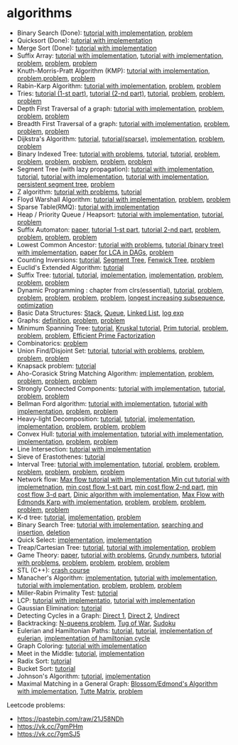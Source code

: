 # algorithms

* Binary Search (Done): [tutorial with implementation](http://geeksquiz.com/binary-search/), [problem](http://www.spoj.com/problems/AGGRCOW)
* Quicksort (Done): [tutorial with implementation](http://www.geeksforgeeks.org/quick-sort/)
* Merge Sort (Done): [tutorial with implementation](http://www.geeksforgeeks.org/merge-sort/)
* Suffix Array: [tutorial with implementation](https://discuss.codechef.com/questions/21385/a-tutorial-on-suffix-arrays), [tutorial with implementation](https://apps.topcoder.com/forums/;jsessionid=BC99925E58CB2628CA9AA3AFC13F6593?module=Thread&start=0&threadID=627379), [problem](http://www.spoj.com/problems/SUBST1/), [problem](https://www.codechef.com/problems/MOU1H), [problem](https://www.codechef.com/problems/TASTR)
* Knuth-Morris-Pratt Algorithm (KMP): [tutorial with implementation](http://www.geeksforgeeks.org/searching-for-patterns-set-2-kmp-algorithm), [problem](https://www.codechef.com/problems/TASHIFT),[problem](https://www.codechef.com/problems/KAN13C), [problem](https://www.codechef.com/problems/TRSUBTR)
* Rabin-Karp Algorithm: [tutorial with implementation](http://www.geeksforgeeks.org/searching-for-patterns-set-3-rabin-karp-algorithm/), [problem](https://www.codechef.com/problems/SSTORY), [problem](http://codeforces.com/problemset/problem/271/D)
* Tries: [tutorial (1-st part)](http://www.geeksforgeeks.org/trie-insert-and-search/), [tutorial (2-nd part)](http://www.geeksforgeeks.org/trie-delete/), [tutorial](https://threads-iiith.quora.com/Tutorial-on-Trie-and-example-problems), [problem](http://www.spoj.com/problems/SUBXOR/), [problem](https://icpcarchive.ecs.baylor.edu/index.php?Itemid=8&category=345&option=com_onlinejudge&page=show_problem&problem=2683), [problem](https://www.codechef.com/problems/EST)
* Depth First Traversal of a graph: [tutorial with implementation](http://www.geeksforgeeks.org/depth-first-traversal-for-a-graph/), [problem](http://www.spoj.com/problems/PARADOX/), [problem](http://www.spoj.com/problems/BUGLIFE/), [problem](http://www.spoj.com/problems/PT07Z/)
* Breadth First Traversal of a graph: [tutorial with implementation](http://www.geeksforgeeks.org/breadth-first-traversal-for-a-graph/), [problem](http://www.codechef.com/problems/DIGJUMP), [problem](http://www.spoj.com/problems/ONEZERO/), [problem](http://www.spoj.com/problems/NAKANJ/)
* Dijkstra's Algorithm: [tutorial](http://e-maxx.ru/algo/dijkstra), [tutorial(sparse)](http://e-maxx.ru/algo/dijkstra_sparse), [implementation](http://zobayer.blogspot.ru/2009/12/dijkstras-algorithm-in-c.html), [problem](http://www.spoj.com/problems/EZDIJKST/), [problem](http://www.spoj.com/problems/SHPATH/)
* Binary Indexed Tree: [tutorial with problems](https://www.topcoder.com/community/data-science/data-science-tutorials/binary-indexed-trees/), [tutorial](http://codeforces.com/blog/entry/619), [tutorial](https://stackoverflow.com/questions/15439233/bitusing-a-binary-indexed-tree), [problem](http://www.spoj.com/problems/HORRIBLE/), [problem](http://www.spoj.com/problems/YODANESS/), [problem](http://www.spoj.com/problems/INVCNT/), [problem](http://www.spoj.com/problems/NICEDAY/), [problem](http://www.spoj.com/problems/CTRICK/), [problem](http://www.spoj.com/problems/DQUERY/)
* Segment Tree (with lazy propagation): [tutorial with implementation](http://se7so.blogspot.ru/2012/12/segment-trees-and-lazy-propagation.html), [tutorial](https://discuss.codechef.com/questions/38770/lazy-propagation), [tutorial with implementation](http://letuskode.blogspot.ru/2013/01/segtrees.html), [tutorial with implementation](http://e-maxx.ru/algo/segment_tree), [persistent segment tree](https://blog.anudeep2011.com/persistent-segment-trees-explained-with-spoj-problems/), [problem](http://www.spoj.com/problems/HORRIBLE/)
* Z algorithm: [tutorial with problems](http://codeforces.com/blog/entry/3107), [tutorial](https://www.cs.umd.edu/class/fall2011/cmsc858s/Lec02-zalg.pdf)
* Floyd Warshall Algorithm: [tutorial with implementation](http://www.geeksforgeeks.org/dynamic-programming-set-16-floyd-warshall-algorithm/), [problem](http://www.spoj.com/problems/AMR11F/), [problem](http://community.topcoder.com/stat?c=problem_statement&pm=2356)
* Sparse Table(RMQ): [tutorial with implementation](https://mayanknatani.wordpress.com/2013/07/15/range-minimum-query/)
* Heap / Priority Queue / Heapsort: [tutorial with implementation](http://www.sourcetricks.com/2011/06/c-heaps.html#.Wd4AYNNJbVp), [tutorial](http://pages.cs.wisc.edu/~vernon/cs367/notes/11.PRIORITY-Q.html), [problem](http://www.codechef.com/problems/REVERSE)
* Suffix Automaton: [paper](http://www.cs.nyu.edu/~mohri/pub/nfac.pdf), [tutorial 1-st part](http://www.geeksforgeeks.org/searching-for-patterns-set-5-finite-automata/), [tutorial 2-nd part](http://www.geeksforgeeks.org/pattern-searching-set-5-efficient-constructtion-of-finite-automata/), [problem](http://www.codechef.com/problems/SUBQUERY), [problem](http://www.codechef.com/problems/TSUBSTR), [problem](http://www.codechef.com/problems/SSTORY), [problem](http://www.codechef.com/problems/MOU1H)
* Lowest Common Ancestor: [tutorial with problems](http://www.topcoder.com/tc?d1=tutorials&d2=lowestCommonAncestor&module=Static), [tutorial (binary tree) with implementation](http://www.geeksforgeeks.org/lowest-common-ancestor-binary-tree-set-1/), [paper for LCA in DAGs](http://ab.inf.uni-tuebingen.de/people/fischer/lsa.pdf), [problem](http://www.codechef.com/LTIME14/problems/TALCA)
* Counting Inversions: [tutorial](http://www.geeksforgeeks.org/counting-inversions/), [Segment Tree](https://www.quora.com/How-to-count-inversions-using-Segment-Tree-of-a-given-array), [Fenwick Tree](http://pavelsimo.blogspot.in/2012/09/counting-inversions-in-array-using-BIT.html), [problem](http://www.codechef.com/problems/DYNAINV)
* Euclid's Extended Algorithm: [tutorial](http://discuss.codechef.com/questions/20842/a-tutorial-on-the-extended-euclids-algorithm)
* Suffix Tree: [tutorial](http://stackoverflow.com/questions/9452701/ukkonens-suffix-tree-algorithm-in-plain-english), [tutorial](http://www.cise.ufl.edu/~sahni/dsaaj/enrich/c16/suffix.htm), [implementation](http://marknelson.us/attachments/1996/suffix-trees/stree2006.cpp), [implementation](http://www.sanfoundry.com/cpp-program-implement-suffix-tree/), [problem](http://www.spoj.com/problems/LCS/), [problem](http://www.codechef.com/OCT11/problems/REPSTR), [problem](http://www.spoj.com/problems/BEADS/)
* Dynamic Programming : chapter from clrs(essential), [tutorial](https://www.quora.com/Are-there-any-good-resources-or-tutorials-for-dynamic-programming-DP-besides-the-TopCoder-tutorial), [problem](http://www.codechef.com/problems/LEPAINT), [problem](http://www.codechef.com/problems/MAXPR), [problem](http://www.codechef.com/problems/COINS), [problem](http://discuss.codechef.com/questions/47239/frogv-editorial), [problem](), [longest increasing subsequence](http://www.geeksforgeeks.org/longest-monotonically-increasing-subsequence-size-n-log-n/), [optimization](http://codeforces.com/blog/entry/8219)
* Basic Data Structures: [Stack](https://www.cs.bu.edu/teaching/c/stack/array/), [Queue](http://geeksquiz.com/queue-set-1introduction-and-array-implementation/), [Linked List](http://codingfreak.blogspot.com/2009/08/implementation-of-singly-linked-list-in.html), [log exp](http://discuss.codechef.com/questions/20451/a-tutorial-on-fast-modulo-multiplication-exponential-squaring)
* Graphs: [definition](http://discuss.codechef.com/questions/17801/introduction-to-graphs-definitions-traversal-depth-first-search), [problem](http://www.codechef.com/problems/DIREL), [problem](http://www.codechef.com/problems/DRGHTS)
* Minimum Spanning Tree: [tutorial](https://www.ics.uci.edu/~eppstein/161/960206.html), [Kruskal tutorial](http://www.geeksforgeeks.org/greedy-algorithms-set-2-kruskals-minimum-spanning-tree-mst/), [Prim tutorial](http://www.geeksforgeeks.org/greedy-algorithms-set-5-prims-minimum-spanning-tree-mst-2/), [problem](http://www.spoj.com/problems/MST/), [problem](http://www.spoj.com/problems/CSTREET/), [problem](http://www.spoj.com/problems/BLINNET/), [Efficient Prime Factorization](http://www.geeksforgeeks.org/print-all-prime-factors-of-a-given-number/)
* Combinatorics: [problem](http://www.codechef.com/problems/BINTOUR)
* Union Find/Disjoint Set: [tutorial](http://www.cs.cornell.edu/~wdtseng/icpc/notes/graph_part4.pdf), [tutorial with problems](http://community.topcoder.com/tc?d1=tutorials&d2=disjointDataStructure&module=Static), [problem](http://www.codechef.com/problems/DISHOWN), [problem](http://www.spoj.com/problems/BLINNET/), [problem](http://www.spoj.com/problems/CHAIN/)
* Knapsack problem: [tutorial](http://www.geeksforgeeks.org/dynamic-programming-set-10-0-1-knapsack-problem/)
* Aho-Corasick String Matching Algorithm: [implementation](https://gist.github.com/andmej/1233426), [problem](http://www.codechef.com/problems/FAVNUM), [problem](http://community.topcoder.com/stat?c=problem_statement&pm=11514&rd=14544), [problem](http://community.topcoder.com/stat?c=problem_statement&pm=6017), [problem](http://www.spoj.com/problems/WPUZZLES/)
* Strongly Connected Components: [tutorial with implementation](http://www.geeksforgeeks.org/strongly-connected-components/), [tutorial](http://www.cs.berkeley.edu/~vazirani/s99cs170/notes/lec12.pdf), [problem](http://www.spoj.com/problems/BOTTOM/), [problem](http://www.spoj.com/problems/BREAK/)
* Bellman Ford algorithm: [tutorial with implementation](http://www.geeksforgeeks.org/dynamic-programming-set-23-bellman-ford-algorithm/), [tutorial with implementation](http://compprog.wordpress.com/2007/11/29/one-source-shortest-path-the-bellman-ford-algorithm/), [problem](http://community.topcoder.com/stat?c=problem_statement&pm=10580), [problem](http://codeforces.com/problemset/problem/346/D)
* Heavy-light Decomposition: [tutorial](http://blog.anudeep2011.com/heavy-light-decomposition/), [tutorial](http://wcipeg.com/wiki/Heavy-light_decomposition), [implementation](https://apps.topcoder.com/forums/?mc=8&module=Thread&start=0&threadID=796128), [implementation](http://pastie.org/private/ozpqitws20ylrj8a57tog#), [problem](http://www.spoj.com/problems/QTREE6/), [problem](http://www.codechef.com/problems/PUSHFLOW), [problem](http://www.codechef.com/problems/GERALD2)
* Convex Hull: [tutorial with implementation](http://www.geeksforgeeks.org/convex-hull-set-1-jarviss-algorithm-or-wrapping/), [tutorial with implementation](http://www.geeksforgeeks.org/convex-hull-set-2-graham-scan/), [implementation](http://stanford.edu/~liszt90/acm/notebook.html#file8), [problem](http://codeforces.com/problemset/problem/166/B), [problem](http://acm.timus.ru/problem.aspx?num=1185&space=1)
* Line Intersection: [tutorial with implementation](http://www.geeksforgeeks.org/check-if-two-given-line-segments-intersect/)
* Sieve of Erastothenes: [tutorial](http://www.geeksforgeeks.org/sieve-of-eratosthenes/)
* Interval Tree: [tutorial with implementation](http://www.geeksforgeeks.org/interval-tree/), [tutorial](http://www.dgp.toronto.edu/people/JamesStewart/378notes/22intervals/), [problem](http://www.codechef.com/problems/FLIPCOIN/), [problem](http://www.spoj.com/problems/THRBL/), [problem](http://www.spoj.com/problems/LITE/), [problem](http://www.spoj.com/problems/FREQUENT/), [problem](http://www.spoj.com/problems/GSS1/), [problem](http://www.spoj.com/problems/GSS3/)
* Network flow: [Max flow tutorial with implementation](http://www.geeksforgeeks.org/ford-fulkerson-algorithm-for-maximum-flow-problem/),[Min cut tutorial with implemetnation](http://www.geeksforgeeks.org/minimum-cut-in-a-directed-graph/), [min cost flow 1-st part](http://community.topcoder.com/tc?d1=tutorials&d2=minimumCostFlow1&module=Static), [min cost flow 2-nd part](http://help.topcoder.com/data-science/competing-in-algorithm-challenges/algorithm-tutorials/minimum-cost-flow-part-2-algorithms/), [min cost flow 3-d part](http://help.topcoder.com/data-science/competing-in-algorithm-challenges/algorithm-tutorials/minimum-cost-flow-part-3-applications/), [Dinic algorithm with implementation](http://e-maxx.ru/algo/dinic), [Max Flow with Edmonds Karp with implementation](http://e-maxx.ru/algo/edmonds_karp), [problem](http://www.codechef.com/problems/TWOCOMP), [problem](http://www.codechef.com/problems/LONGART), [problem](http://www.spoj.com/problems/EN/), [problem](http://www.spoj.com/problems/SCITIES/), [problem](http://www.spoj.com/problems/TOURS/)  
* K-d tree: [tutorial](http://web.stanford.edu/class/cs106l/handouts/assignment-3-kdtree.pdf), [implementation](http://rosettacode.org/wiki/K-d_tree), [problem](http://www.spoj.com/problems/GANNHAT/)
* Binary Search Tree: [tutorial with implementation](http://www.sourcetricks.com/2011/06/binary-search-trees-in-c.html#.U--wAvmSzfc), [searching and insertion](http://geeksquiz.com/binary-search-tree-set-1-search-and-insertion/), [deletion](http://geeksquiz.com/binary-search-tree-set-2-delete/)
* Quick Select: [implementation](http://www.sourcetricks.com/2011/06/quick-select.html#.U_CQ0_mSzfc), [implementation](http://rosettacode.org/wiki/Quickselect_algorithm#C.2B.2B)
* Treap/Cartesian Tree: [tutorial](http://habrahabr.ru/post/101818/), [tutorial with implementation](http://e-maxx.ru/algo/treap), [problem](http://www.codechef.com/problems/CARDSHUF/)
* Game Theory: [paper](http://www.math.ucla.edu/~tom/Game_Theory/comb.pdf), [tutorial with problems](https://www.topcoder.com/community/data-science/data-science-tutorials/algorithm-games/), [Grundy numbers](http://letuskode.blogspot.ch/2014/08/grundy-numbers.html), [tutorial with problems](http://www.codechef.com/wiki/tutorial-game-theory), [problem](http://www.spoj.com/problems/MCOINS/), [problem](http://www.spoj.com/problems/RESN04/), [problem](http://www.spoj.com/problems/PEBBMOV/), [problem](http://codeforces.com/contest/87/problem/C)
* STL (C++): [crash course](https://community.topcoder.com/tc?d1=features&d2=082803&module=Static)
* Manacher's Algorithm: [implementation](http://leetcode.com/2011/11/longest-palindromic-substring-part-ii.html), [tutorial with implementation](http://tristan-interview.blogspot.in/2011/11/longest-palindrome-substring-manachers.html), [tutorial with implementation](http://e-maxx.ru/algo/palindromes_count), [problem](http://acm.timus.ru/problem.aspx?num=1937&space=1), [problem](http://www.spoj.com/problems/LPS/), [problem](http://www.spoj.com/problems/MSUBSTR/)
* Miller-Rabin Primality Test: [tutorial](http://community.topcoder.com/tc?d1=tutorials&d2=primalityTesting&module=Static)
* LCP: [tutorial with implementatio](http://codeforces.com/blog/entry/12796#comment-175287), [tutorial with implementation](http://e-maxx.ru/algo/suffix_array#7)
* Gaussian Elimination: [tutorial](http://compprog.wordpress.com/2007/12/11/gaussian-elimination/)
* Detecting Cycles in a Graph: [Direct 1](http://www.geeksforgeeks.org/detect-cycle-in-a-graph/), [Direct 2](http://www.geeksforgeeks.org/union-find/), [Undirect](http://www.geeksforgeeks.org/detect-cycle-undirected-graph/)
* Backtracking: [N-queens problem](http://www.geeksforgeeks.org/backtracking-set-3-n-queen-problem/), [Tug of War](http://www.geeksforgeeks.org/tug-of-war/), [Sudoku](http://www.geeksforgeeks.org/backtracking-set-7-suduku/)
* Eulerian and Hamiltonian Paths: [tutorial](http://www.cs.sfu.ca/~ggbaker/zju/math/euler-ham.html#ham), [tutorial](http://www.csd.uoc.gr/~hy583/papers/ch14.pdf), [implementation of eulerian](http://www.geeksforgeeks.org/eulerian-path-and-circuit/), [implementation of hamiltonian cycle](http://www.geeksforgeeks.org/backtracking-set-7-hamiltonian-cycle/)
* Graph Coloring: [tutorial with implementation](http://algorithm.daqwest.com/search?search=Coloring+algorithm)
* Meet in the Middle: [tutorial](http://www.infoarena.ro/blog/meet-in-the-middle), [implementation](https://sites.google.com/site/indy256/algo/meet-in-the-middle)
* Radix Sort: [tutorial](http://www.geeksforgeeks.org/radix-sort/)
* Bucket Sort: [tutorial](http://www.geeksforgeeks.org/bucket-sort-2/)
* Johnson's Algorithm: [tutorial](http://www.geeksforgeeks.org/johnsons-algorithm/), [implementation](https://gist.github.com/ashleyholman/6793360)
* Maximal Matching in a General Graph: [Blossom/Edmond's Algorithm with implementation](http://e-maxx.ru/algo/matching_edmonds), [Tutte Matrix](http://e-maxx.ru/algo/tutte_matrix), [problem](http://www.codechef.com/problems/SEAGRP)

Leetcode problems:
* https://pastebin.com/raw/21J58NDh
* https://vk.cc/7gmPHm
* https://vk.cc/7gmSJ5
